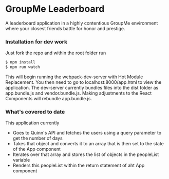 # GroupMe Leaderboard
A leaderboard application in a highly contentious GroupMe environment where your closest friends battle for honor and prestige.

### Installation for dev work
Just fork the repo and within the root folder run
```sh
$ npm install
$ npm run watch
```
This will begin running the webpack-dev-server with Hot Module Replacement. You then need to go to localhost:8000/app.html to view the application. The dev-server currently bundles files into the dist folder as app.bundle.js and vendor.bundle.js. Making adjustments to the React Components will rebundle app.bundle.js.

### What's covered to date
This application currently
  - Goes to Quinn's API and fetches the users using a query parameter to get the number of days
  - Takes that object and converts it to an array that is then set to the state of the App component
  - Iterates over that array and stores the list of objects in the peopleList variable
  - Renders this peopleList within the return statement of aht App component